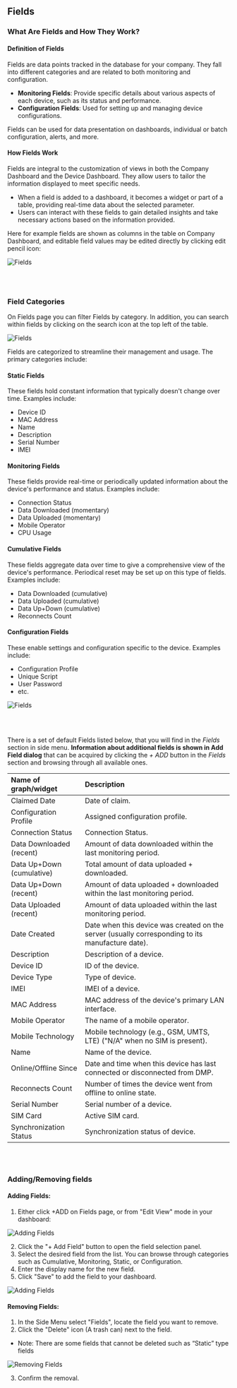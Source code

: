 
## Fields

### What Are Fields and How They Work?

#### Definition of Fields

Fields are data points tracked in the database for your company. They fall into different categories and are related to both monitoring and configuration. 

- **Monitoring Fields**: Provide specific details about various aspects of each device, such as its status and performance.
- **Configuration Fields**: Used for setting up and managing device configurations.

Fields can be used for data presentation on dashboards, individual or batch configuration, alerts, and more.

#### How Fields Work
Fields are integral to the customization of views in both the Company Dashboard and the Device Dashboard. They allow users to tailor the information displayed to meet specific needs. 

- When a field is added to a dashboard, it becomes a widget or part of a table, providing real-time data about the selected parameter.
- Users can interact with these fields to gain detailed insights and take necessary actions based on the information provided.

Here for example fields are shown as columns in the table on Company Dashboard, and editable field values may be edited directly by clicking edit pencil icon:

![Fields](../../images/Fields/Fields.png)

&nbsp;  
&nbsp;

### Field Categories

On Fields page you can filter Fields by category. In addition, you can search within fields by clicking on the search icon at the top left of the table.

![Fields](../../images/Fields/ChangeCategory.png)

Fields are categorized to streamline their management and usage. The primary categories include:

#### Static Fields

These fields hold constant information that typically doesn't change over time. Examples include:

- Device ID
- MAC Address
- Name
- Description
- Serial Number
- IMEI

#### Monitoring Fields

These fields provide real-time or periodically updated information about the device's performance and status. Examples include:

- Connection Status
- Data Downloaded (momentary)
- Data Uploaded (momentary)
- Mobile Operator
- CPU Usage

#### Cumulative Fields

These fields aggregate data over time to give a comprehensive view of the device's performance. Periodical reset may be set up on this type of fields. Examples include:

- Data Downloaded (cumulative)
- Data Uploaded (cumulative)
- Data Up+Down (cumulative)
- Reconnects Count

#### Configuration Fields

These enable settings and configuration specific to the device. Examples include:

- Configuration Profile
- Unique Script
- User Password
- etc.

![Fields](../../images/management/config-fields.png)

&nbsp;  
&nbsp;

There is a set of default Fields listed below, that you will find in the _Fields_ section in side menu. **Information about additional fields is shown in Add Field dialog** that can be acquired by clicking the _+ ADD_ button in the _Fields_ section and browsing through all available ones.

| Name of graph/widget      | Description                                                                                      |
| :------------------------ | :----------------------------------------------------------------------------------------------- |
| Claimed Date              | Date of claim.                                                                                   |
| Configuration Profile     | Assigned configuration profile.                                                                  |
| Connection Status         | Connection Status.                                                                               |
| Data Downloaded (recent)  | Amount of data downloaded within the last monitoring period.                                     |
| Data Up+Down (cumulative) | Total amount of data uploaded + downloaded.                                                      |
| Data Up+Down (recent)     | Amount of data uploaded + downloaded within the last monitoring period.                          |
| Data Uploaded (recent)    | Amount of data uploaded within the last monitoring period.                                       |
| Date Created              | Date when this device was created on the server (usually corresponding to its manufacture date). |
| Description               | Description of a device.                                                                         |
| Device ID                 | ID of the device.                                                                                |
| Device Type               | Type of device.                                                                                  |
| IMEI                      | IMEI of a device.                                                                                |
| MAC Address               | MAC address of the device's primary LAN interface.                                               |
| Mobile Operator           | The name of a mobile operator.                                                                   |
| Mobile Technology         | Mobile technology (e.g., GSM, UMTS, LTE) ("N/A" when no SIM is present).                         |
| Name                      | Name of the device.                                                                              |
| Online/Offline Since      | Date and time when this device has last connected or disconnected from DMP.                      |
| Reconnects Count          | Number of times the device went from offline to online state.                                    |
| Serial Number             | Serial number of a device.                                                                       |
| SIM Card                  | Active SIM card.                                                                                 |
| Synchronization Status    | Synchronization status of device.                                                                |

&nbsp;  
&nbsp;

### Adding/Removing fields

#### Adding Fields:

1. Either click +ADD on Fields page, or from "Edit View" mode in your dashboard:

![Adding Fields](../../images/Fields/AddingFields-1.png)

2. Click the "+ Add Field" button to open the field selection panel.
3. Select the desired field from the list. You can browse through categories such as Cumulative, Monitoring, Static, or Configuration.
4. Enter the display name for the new field.
5. Click "Save" to add the field to your dashboard.

![Adding Fields](../../images/Fields/AddingFields-2.png)

#### Removing Fields:

1. In the Side Menu select "Fields", locate the field you want to remove.
2. Click the "Delete" icon (A trash can) next to the field.

- Note: There are some fields that cannot be deleted such as “Static” type fields

![Removing Fields](../../images/Fields/RemovingFields-1.png)

3. Confirm the removal.

&nbsp;  
&nbsp;
